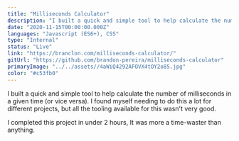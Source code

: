 ```yaml
---
title: "Milliseconds Calculator"
description: "I built a quick and simple tool to help calculate the number of milliseconds in a given time (or vice versa)."
date: "2020-11-15T00:00:00.000Z"
languages: "Javascript (ES6+), CSS"
type: "Internal"
status: "Live"
link: "https://branclon.com/milliseconds-calculator/"
gitUrl: "https://github.com/brandon-pereira/milliseconds-calculator"
primaryImage: "../../assets//4aWiQ4292AFOVX4tOY2o85.jpg"
color: "#c53fb0"
---
```

I built a quick and simple tool to help calculate the number of milliseconds in a given time (or vice versa). I found myself needing to do this a lot for different projects, but all the tooling available for this wasn't very good.

I completed this project in under 2 hours, It was more a time-waster than anything.

